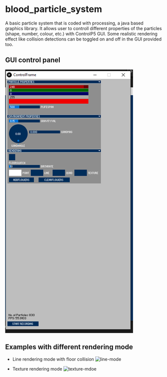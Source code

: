 # blood_particle_system
A basic particle system that is coded with processing, a java based graphics library.
It allows user to controll different properties of the particles (shape, number, colour, etc.) with ControlP5 GUI. Some realistic rendering effect like collision detections can be toggled on and off in the GUI provided too.

## GUI control panel
![GUI](GUI.png)

## Examples with different rendering mode
* Line rendering mode with floor collision
![line-mode](line-rendering.gif)

* Texture rendering mode
![texture-mdoe](texture-rendering.gif)
